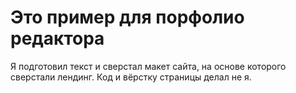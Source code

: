 # Это пример для порфолио редактора

Я подготовил текст и сверстал макет сайта, на основе которого сверстали лендинг. Код и вёрстку страницы делал не я.